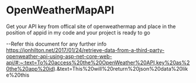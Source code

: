 # OpenWeatherMapAPI

Get your API key from offical site of openweathermap and place in the position of appid in my code and your project is ready to go 

--Refer this document for any further info
https://jonhilton.net/2017/01/24/retrieve-data-from-a-third-party-openweather-api-using-asp-net-core-web-api/#:~:text=To%20access%20the%20OpenWeather%20API,key%20as%20the%20app%20id).&text=This%20will%20return%20json%20data%20like%20this
